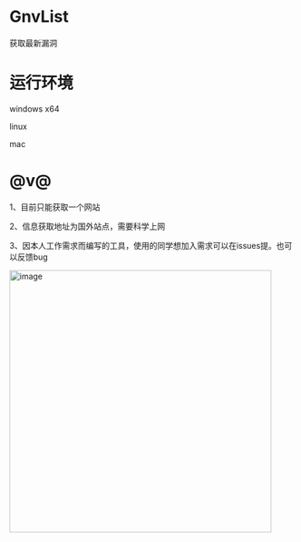 # GnvList
获取最新漏洞

# 运行环境
windows x64

linux

mac 

# @v@

1、目前只能获取一个网站

2、信息获取地址为国外站点，需要科学上网

3、因本人工作需求而编写的工具，使用的同学想加入需求可以在issues提。也可以反馈bug

<img width="462" alt="image" src="https://user-images.githubusercontent.com/40543458/153545467-5f132a96-13af-4476-ba8f-7825a3665aa7.png">
